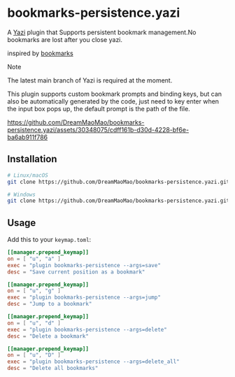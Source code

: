 # bookmarks-persistence.yazi

A [Yazi](https://github.com/sxyazi/yazi) plugin that Supports persistent bookmark management.No bookmarks are lost after you close yazi.

inspired by [bookmarks](https://github.com/dedukun/bookmarks.yazi)

> [!NOTE]
> The latest main branch of Yazi is required at the moment.
>
> This plugin supports custom bookmark prompts and binding keys, but can also be automatically generated by the code, just need to key enter when the input box pops up, the default prompt is the path of the file.


https://github.com/DreamMaoMao/bookmarks-persistence.yazi/assets/30348075/cdff161b-d30d-4228-bf6e-ba6ab911f786


## Installation

```sh
# Linux/macOS
git clone https://github.com/DreamMaoMao/bookmarks-persistence.yazi.git ~/.config/yazi/plugins/bookmarks-persistence.yazi

# Windows
git clone https://github.com/DreamMaoMao/bookmarks-persistence.yazi.git $env:APPDATA\yazi\config\plugins\bookmarks-persistence.yazi
```

## Usage



Add this to your `keymap.toml`:

```toml
[[manager.prepend_keymap]]
on = [ "u", "a" ]
exec = "plugin bookmarks-persistence --args=save"
desc = "Save current position as a bookmark"

[[manager.prepend_keymap]]
on = [ "u", "g" ]
exec = "plugin bookmarks-persistence --args=jump"
desc = "Jump to a bookmark"

[[manager.prepend_keymap]]
on = [ "u", "d" ]
exec = "plugin bookmarks-persistence --args=delete"
desc = "Delete a bookmark"

[[manager.prepend_keymap]]
on = [ "u", "D" ]
exec = "plugin bookmarks-persistence --args=delete_all"
desc = "Delete all bookmarks"
```
